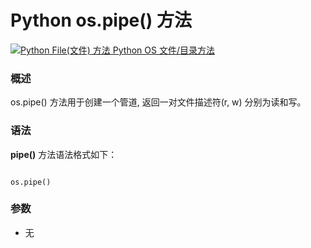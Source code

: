 Python os.pipe() 方法
===================

 [![Python File(文件) 方法](../images/up.gif)
 Python OS 文件/目录方法](os-file-methods.html)


  ### 概述

 os.pipe() 方法用于创建一个管道, 返回一对文件描述符(r, w) 分别为读和写。

 ### 语法

 **pipe()** 方法语法格式如下：


```

os.pipe()

```

 ### 参数

  * 无

